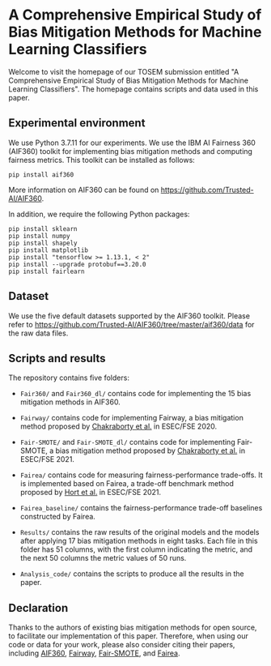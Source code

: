 # A Comprehensive Empirical Study of Bias Mitigation Methods for Machine Learning Classifiers

Welcome to visit the homepage of our TOSEM submission entitled "A Comprehensive Empirical Study of Bias Mitigation Methods for Machine Learning Classifiers". The homepage contains scripts and data used in this paper.

## Experimental environment

We use Python 3.7.11 for our experiments. We use the IBM AI Fairness 360 (AIF360) toolkit for implementing bias mitigation methods and computing fairness metrics. This toolkit can be installed as follows:

```
pip install aif360
```

More information on AIF360 can be found on https://github.com/Trusted-AI/AIF360.

In addition, we require the following Python packages:
```
pip install sklearn
pip install numpy
pip install shapely
pip install matplotlib
pip install "tensorflow >= 1.13.1, < 2"
pip install --upgrade protobuf==3.20.0
pip install fairlearn
```

## Dataset

We use the five default datasets supported by the AIF360 toolkit. Please refer to https://github.com/Trusted-AI/AIF360/tree/master/aif360/data for the raw data files.

## Scripts and results
The repository contains five folders:

* ```Fair360/``` and ```Fair360_dl/``` contains code for implementing the 15 bias mitigation methods in AIF360.

* ```Fairway/``` contains code for implementing Fairway, a bias mitigation method proposed by [Chakraborty et al.](https://doi.org/10.1145/3368089.3409697) in ESEC/FSE 2020.

* ```Fair-SMOTE/``` and ```Fair-SMOTE_dl/``` contains code for implementing Fair-SMOTE, a bias mitigation method proposed by [Chakraborty et al.](https://doi.org/10.1145/3468264.3468537) in ESEC/FSE 2021.

* ```Fairea/``` contains code for measuring fairness-performance trade-offs. It is implemented based on Fairea, a trade-off benchmark method proposed by [Hort et al.](https://doi.org/10.1145/3468264.3468565) in ESEC/FSE 2021.

* ```Fairea_baseline/``` contains the fairness-performance trade-off baselines constructed by Fairea.
  
* ```Results/``` contains the raw results of the original models and the models after applying 17 bias mitigation methods in eight tasks. Each file in this folder has 51 columns, with the first column indicating the metric, and the next 50 columns the metric values of 50 runs.

* ```Analysis_code/``` contains the scripts to produce all the results in the paper.

## Declaration

Thanks to the authors of existing bias mitigation methods for open source, to facilitate our implementation of this paper. Therefore, when using our code or data for your work, please also consider citing their papers, including [AIF360](https://arxiv.org/abs/1810.01943), [Fairway](https://doi.org/10.1145/3368089.3409697), [Fair-SMOTE](https://doi.org/10.1145/3468264.3468537), and [Fairea](https://doi.org/10.1145/3468264.3468565).

